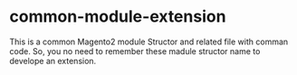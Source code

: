 # common-module-extension

This is a common Magento2 module Structor and related file with comman code.
So, you no need to remember these madule structor name to develope an extension.
